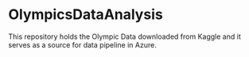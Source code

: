 # OlympicsDataAnalysis
This repository holds the Olympic Data downloaded from Kaggle and it serves as a source for data pipeline in Azure.
